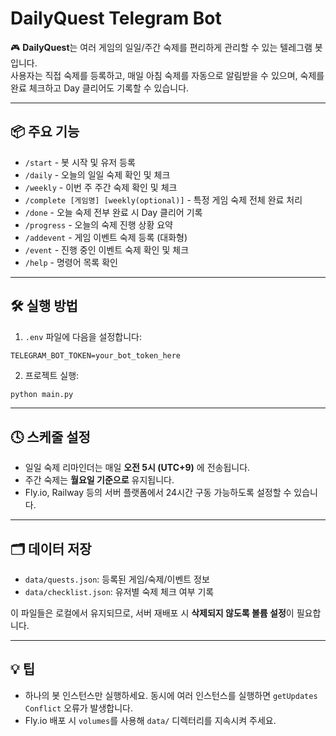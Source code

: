 
# DailyQuest Telegram Bot

🎮 **DailyQuest**는 여러 게임의 일일/주간 숙제를 편리하게 관리할 수 있는 텔레그램 봇입니다.  
사용자는 직접 숙제를 등록하고, 매일 아침 숙제를 자동으로 알림받을 수 있으며, 숙제를 완료 체크하고 Day 클리어도 기록할 수 있습니다.

---

## 📦 주요 기능

- `/start` - 봇 시작 및 유저 등록
- `/daily` - 오늘의 일일 숙제 확인 및 체크
- `/weekly` - 이번 주 주간 숙제 확인 및 체크
- `/complete [게임명] [weekly(optional)]` - 특정 게임 숙제 전체 완료 처리
- `/done` - 오늘 숙제 전부 완료 시 Day 클리어 기록
- `/progress` - 오늘의 숙제 진행 상황 요약
- `/addevent` - 게임 이벤트 숙제 등록 (대화형)
- `/event` - 진행 중인 이벤트 숙제 확인 및 체크
- `/help` - 명령어 목록 확인

---

## 🛠️ 실행 방법

1. `.env` 파일에 다음을 설정합니다:

```
TELEGRAM_BOT_TOKEN=your_bot_token_here
```

2. 프로젝트 실행:

```bash
python main.py
```

---

## 🕓 스케줄 설정

- 일일 숙제 리마인더는 매일 **오전 5시 (UTC+9)** 에 전송됩니다.
- 주간 숙제는 **월요일 기준으로** 유지됩니다.
- Fly.io, Railway 등의 서버 플랫폼에서 24시간 구동 가능하도록 설정할 수 있습니다.

---

## 🗂 데이터 저장

- `data/quests.json`: 등록된 게임/숙제/이벤트 정보
- `data/checklist.json`: 유저별 숙제 체크 여부 기록

이 파일들은 로컬에서 유지되므로, 서버 재배포 시 **삭제되지 않도록 볼륨 설정**이 필요합니다.

---

## 💡 팁

- 하나의 봇 인스턴스만 실행하세요. 동시에 여러 인스턴스를 실행하면 `getUpdates Conflict` 오류가 발생합니다.
- Fly.io 배포 시 `volumes`를 사용해 `data/` 디렉터리를 지속시켜 주세요.
